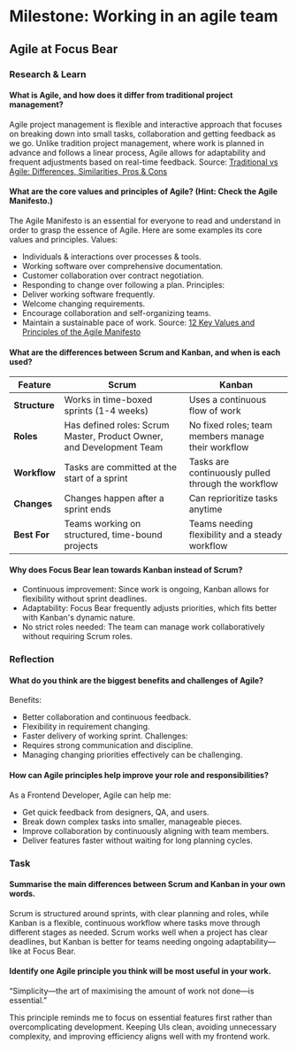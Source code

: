 # Milestone: Working in an agile team
## Agile at Focus Bear

### Research & Learn
#### What is Agile, and how does it differ from traditional project management?
Agile project management is flexible and interactive approach that focuses on breaking down into small tasks, collaboration and getting feedback as we go. Unlike tradition project management, where work is planned in advance and follows a linear process, Agile allows for adaptability and frequent adjustments based on real-time feedback.
Source: [Traditional vs Agile: Differences, Similarities, Pros & Cons](https://www.onethreadapp.com/blog/traditional-vs-agile-project-management/)

#### What are the core values and principles of Agile? (Hint: Check the Agile Manifesto.)
The Agile Manifesto is an essential for everyone to read and understand in order to grasp the essence of Agile. Here are some examples its core values and principles.
Values:
- Individuals & interactions over processes & tools.
- Working software over comprehensive documentation.
- Customer collaboration over contract negotiation.
- Responding to change over following a plan.
Principles:
- Deliver working software frequently.
- Welcome changing requirements.
- Encourage collaboration and self-organizing teams.
- Maintain a sustainable pace of work.
Source: [12 Key Values and Principles of the Agile Manifesto](https://www.agilebydesign.com/blog/agile-manifesto#:~:text=The%20Agile%20Manifesto%2C%20as%20defined%20by%20the%20Agile,negotiation.%20Responding%20to%20change%20over%20following%20a%20plan.)

#### What are the differences between Scrum and Kanban, and when is each used?
| Feature       | Scrum                                       | Kanban                           |
|--------------|---------------------------------------------|-------------------------------------|
| **Structure** | Works in time-boxed sprints (1-4 weeks)    | Uses a continuous flow of work      |
| **Roles**     | Has defined roles: Scrum Master, Product Owner, and Development Team | No fixed roles; team members manage their workflow |
| **Workflow**  | Tasks are committed at the start of a sprint | Tasks are continuously pulled through the workflow |
| **Changes**   | Changes happen after a sprint ends         | Can reprioritize tasks anytime      |
| **Best For**  | Teams working on structured, time-bound projects | Teams needing flexibility and a steady workflow |

#### Why does Focus Bear lean towards Kanban instead of Scrum?
- Continuous improvement: Since work is ongoing, Kanban allows for flexibility without sprint deadlines.
- Adaptability: Focus Bear frequently adjusts priorities, which fits better with Kanban's dynamic nature.
- No strict roles needed: The team can manage work collaboratively without requiring Scrum roles.

### Reflection
#### What do you think are the biggest benefits and challenges of Agile?
Benefits:
- Better collaboration and continuous feedback.
- Flexibility in requirement changing.
- Faster delivery of working sprint.
Challenges:
- Requires strong communication and discipline.
- Managing changing priorities effectively can be challenging.
#### How can Agile principles help improve your role and responsibilities?
As a Frontend Developer, Agile can help me:
- Get quick feedback from designers, QA, and users.
- Break down complex tasks into smaller, manageable pieces.
- Improve collaboration by continuously aligning with team members.
- Deliver features faster without waiting for long planning cycles.

### Task
#### Summarise the main differences between Scrum and Kanban in your own words.
Scrum is structured around sprints, with clear planning and roles, while Kanban is a flexible, continuous workflow where tasks move through different stages as needed. Scrum works well when a project has clear deadlines, but Kanban is better for teams needing ongoing adaptability—like at Focus Bear.

#### Identify one Agile principle you think will be most useful in your work.
“Simplicity—the art of maximising the amount of work not done—is essential.”

This principle reminds me to focus on essential features first rather than overcomplicating development. Keeping UIs clean, avoiding unnecessary complexity, and improving efficiency aligns well with my frontend work.